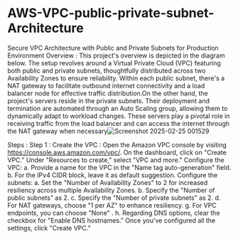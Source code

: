 # AWS-VPC-public-private-subnet-Architecture
Secure VPC Architecture with Public and Private Subnets for Production Environment
Overview :
This project's overview is depicted in the diagram below. The setup revolves around a Virtual Private Cloud (VPC) featuring both public and private subnets, thoughtfully distributed across two Availability Zones to ensure reliability.
Within each public subnet, there's a NAT gateway to facilitate outbound internet connectivity and a load balancer node for effective traffic distribution.On the other hand, the project's servers reside in the private subnets. Their deployment and termination are automated through an Auto Scaling group, allowing them to dynamically adapt to workload changes. These servers play a pivotal role in receiving traffic from the load balancer and can access the internet through the NAT gateway when necessary![Screenshot 2025-02-25 001529](https://github.com/user-attachments/assets/e0d08182-af38-47c7-8298-3a17981e8b9f)

Steps :
Step 1 :
Create the VPC :
Open the Amazon VPC console by visiting https://console.aws.amazon.com/vpc/.
On the dashboard, click on "Create VPC."
Under "Resources to create," select "VPC and more."
Configure the VPC:
a. Provide a name for the VPC in the "Name tag auto-generation" field.
b. For the IPv4 CIDR block, leave it as default suggestion.
Configure the subnets:
a. Set the "Number of Availability Zones" to 2 for increased resiliency across multiple Availability Zones.
b. Specify the "Number of public subnets" as 2.
c. Specify the "Number of private subnets" as 2.
d. For NAT gateways, choose "1 per AZ" to enhance resiliency.
g. For VPC endpoints, you can choose "None" .
h. Regarding DNS options, clear the checkbox for "Enable DNS hostnames."
Once you've configured all the settings, click "Create VPC."
